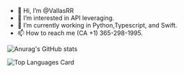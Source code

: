 - 👋 Hi, I’m @VallasRR
- 👀 I’m interested in API leveraging.
- 🌱 I’m currently working in Python,Typescript, and Swift.
- 📫 How to reach me (CA +1) 365-298-1995.

![Anurag's GitHub stats](https://github-readme-stats.vercel.app/api?username=VallasRR&show_icons=true&theme=github_dark&hide=contribs,stars)

![Top Languages Card](https://github-readme-stats.vercel.app/api/top-langs/?username=VallasRR&layout=compact&theme=github_dark)
